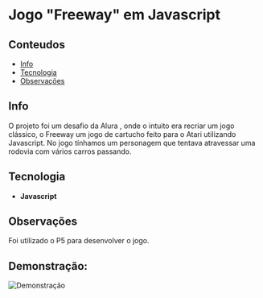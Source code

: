 # Jogo "Freeway" em Javascript

## Conteudos
* [Info](#info)
* [Tecnologia](#technologia)
* [Observações](#observaçoes)

## Info
O projeto foi um desafio da Alura , onde o intuito era recriar um jogo clássico, o Freeway um jogo de cartucho feito para o Atari utilizando Javascript. No jogo tínhamos um personagem que tentava atravessar uma rodovia com vários carros passando.
## Tecnologia

* **Javascript**

	
## Observações

Foi utilizado o P5 para desenvolver o jogo.

## Demonstração:

![Demonstração](https://s3.amazonaws.com/caelum-online-public/1267-freeway-p5js/aula-5/pfc.gif)

